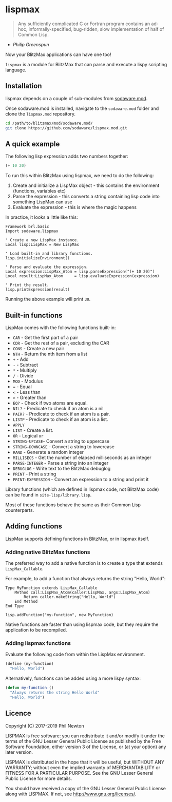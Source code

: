 # lispmax

> Any sufficiently complicated C or Fortran program contains an ad-hoc,
> informally-specified, bug-ridden, slow implementation of half of Common Lisp.

- *Philip Greenspun*

Now your BlitzMax applications can have one too!

`lispmax` is a module for BlitzMax that can parse and execute a lispy scripting
language.


## Installation

lispmax depends on a couple of sub-modules from
[sodaware.mod](https://www.sodaware.net/sodaware.mod/).

Once sodaware.mod is installed, navigate to the `sodaware.mod` folder and clone
the `lispmax.mod` repository.

```bash
cd /path/to/blitzmax/mod/sodaware.mod/
git clone https://github.com/sodaware/lispmax.mod.git
```

## A quick example

The following lisp expression adds two numbers together:

```lisp
(+ 10 20)
```

To run this within BlitzMax using lispmax, we need to do the following:

1. Create and initialize a LispMax object - this contains the environment
   (functions, variables etc)
2. Parse the expression - this converts a string containing lisp code into
   something LispMax can use
3. Evaluate the expression - this is where the magic happens

In practice, it looks a little like this:

```blitzmax
Framework brl.basic
Import sodaware.lispmax

' Create a new LispMax instance.
Local lisp:LispMax = New LispMax

' Load built-in and library functions.
lisp.initializeEnvironment()

' Parse and evaluate the expression.
Local expression:LispMax_Atom = lisp.parseExpression("(+ 10 20)")
Local result:LispMax_Atom     = lisp.evaluateExpression(expression)

' Print the result.
lisp.printExpression(result)
```

Running the above example will print `30`.


## Built-in functions

LispMax comes with the following functions built-in:

  - `CAR` - Get the first part of a pair
  - `CDR` - Get the rest of a pair, excluding the CAR
  - `CONS` - Create a new pair
  - `NTH` - Return the nth item from a list
  - `+` - Add
  - `-` - Subtract
  - `*` - Multiply
  - `/` - Divide
  - `MOD` - Modulus
  - `=` - Equal
  - `<` - Less than
  - `>` - Greater than
  - `EQ?` - Check if two atoms are equal.
  - `NIL?` - Predicate to check if an atom is a nil
  - `PAIR?` - Predicate to check if an atom is a pair.
  - `LISTP` - Predicate to check if an atom is a list.
  - `APPLY`
  - `LIST` - Create a list.
  - `OR` - Logical `or`
  - `STRING-UPCASE`- Convert a string to uppercase
  - `STRING-DOWNCASE` - Convert a string to lowercase
  - `RAND` - Generate a random integer
  - `MILLISECS` - Get the number of elapsed milliseconds as an integer
  - `PARSE-INTEGER` - Parse a string into an integer
  - `DEBUGLOG` - Write text to the BlitzMax debuglog
  - `PRINT` - Print a string
  - `PRINT-EXPRESSION` - Convert an expression to a string and print it

Library functions (which are defined in lispmax code, not BlitzMax code) can be
found in `site-lisp/library.lisp`.

Most of these functions behave the same as their Common Lisp counterparts.


## Adding functions

LispMax supports defining functions in BlitzMax, or in lispmax itself.

### Adding native BlitzMax functions

The preferred way to add a native function is to create a type that extends
`LispMax_Callable`.

For example, to add a function that always returns the string "Hello, World":

```blitzmax
Type MyFunction extends LispMax_Callable
    Method call:LispMax_Atom(caller:LispMax, args:LispMax_Atom)
        Return caller.makeString("Hello, World")
    End Method
End Type

lisp.addFunction("my-function", new MyFunction)
```

Native functions are faster than using lispmax code, but they require the
application to be recompiled.

### Adding lispmax functions

Evaluate the following code from within the LispMax environment.

```scheme
(define (my-function)
  "Hello, World")
```

Alternatively, functions can be added using a more lispy syntax:

```lisp
(defun my-function ()
  "Always returns the string Hello World"
  "Hello, World")
```


## Licence

Copyright (C) 2017-2019 Phil Newton

LISPMAX is free software: you can redistribute it and/or modify it under
the terms of the GNU Lesser General Public License as published by the Free
Software Foundation, either version 3 of the License, or (at your option) any
later version.

LISPMAX is distributed in the hope that it will be useful, but WITHOUT ANY
WARRANTY; without even the implied warranty of MERCHANTABILITY or FITNESS FOR A
PARTICULAR PURPOSE. See the GNU Lesser General Public License for more details.

You should have received a copy of the GNU Lesser General Public License along
with LISPMAX. If not, see http://www.gnu.org/licenses/.
